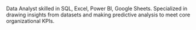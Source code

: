 Data Analyst skilled in SQL, Excel, Power BI, Google Sheets. Specialized in drawing insights from datasets and making predictive analysis to meet core organizational KPIs.
